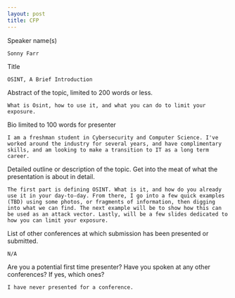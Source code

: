 ```yaml
---
layout: post
title: CFP 
---
```


Speaker name(s)

	Sonny Farr
	
Title

	OSINT, A Brief Introduction
	
Abstract of the topic, limited to 200 words or less.

	What is Osint, how to use it, and what you can do to limit your exposure.
	
Bio limited to 100 words for presenter

	I am a freshman student in Cybersecurity and Computer Science. I've worked around the industry for several years, and have complimentary skills, and am looking to make a transition to IT as a long term career.

Detailed outline or description of the topic. Get into the meat of what the presentation is about in detail.

	The first part is defining OSINT. What is it, and how do you already use it in your day-to-day. From there, I go into a few quick examples (TBD) using some photos, or fragments of information, then digging into what we can find. The next example will be to show how this can be used as an attack vector. Lastly, will be a few slides dedicated to how you can limit your exposure.

List of other conferences at which submission has been presented or submitted.

	N/A

Are you a potential first time presenter? Have you spoken at any other conferences? If yes, which ones?

	I have never presented for a conference. 